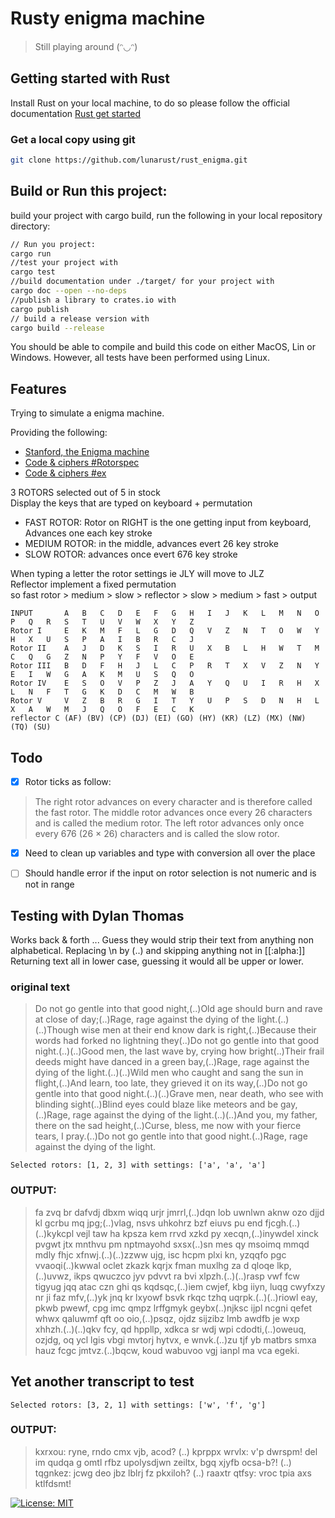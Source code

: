 # Rusty enigma machine
> Still playing around 	(ᵔ◡ᵔ)

## Getting started with Rust

Install Rust on your local machine, to do so please follow the official documentation
[Rust get started](https://www.rust-lang.org/learn/get-started)


### Get a local copy using git

```bash
git clone https://github.com/lunarust/rust_enigma.git
```

## Build or Run this project:

build your project with cargo build, run the following in your local repository directory:
```bash
// Run you project:
cargo run
//test your project with
cargo test
//build documentation under ./target/ for your project with 
cargo doc --open --no-deps
//publish a library to crates.io with
cargo publish
// build a release version with
cargo build --release
```

You should be able to compile and build this code on either MacOS, Lin or Windows.
However, all tests have been performed using Linux.

## Features
Trying to simulate a enigma machine.

Providing the following:
- [Stanford, the Enigma machine](https://web.stanford.edu/class/cs106j/handouts/36-TheEnigmaMachine.pdf)
- [Code & ciphers #Rotorspec](https://www.codesandciphers.org.uk/enigma/rotorspec.htm)
- [Code & ciphers #ex](https://www.codesandciphers.org.uk/enigma/example1.htm)


3 ROTORS selected out of 5 in stock  
Display the keys that are typed on keyboard + permutation  

- FAST ROTOR: Rotor on RIGHT is the one getting input from keyboard, Advances one each key stroke
- MEDIUM ROTOR: in the middle, advances evert 26 key stroke
- SLOW ROTOR: advances once evert 676 key stroke

When typing a letter the rotor settings ie JLY will move to JLZ  
Reflector implement a fixed permutation  
so fast rotor > medium > slow > reflector > slow > medium > fast > output  

```
INPUT		A	B	C	D	E	F	G	H	I	J	K	L	M	N	O	P	Q	R	S	T	U	V	W	X	Y	Z
Rotor I		E	K	M	F	L	G	D	Q	V	Z	N	T	O	W	Y	H	X	U	S	P	A	I	B	R	C	J
Rotor II	A	J	D	K	S	I	R	U	X	B	L	H	W	T	M	C	Q	G	Z	N	P	Y	F	V	O	E
Rotor III	B	D	F	H	J	L	C	P	R	T	X	V	Z	N	Y	E	I	W	G	A	K	M	U	S	Q	O
Rotor IV	E	S	O	V	P	Z	J	A	Y	Q	U	I	R	H	X	L	N	F	T	G	K	D	C	M	W	B
Rotor V		V	Z	B	R	G	I	T	Y	U	P	S	D	N	H	L	X	A	W	M	J	Q	O	F	E	C	K
reflector C	(AF) (BV) (CP) (DJ) (EI) (GO) (HY) (KR) (LZ) (MX) (NW) (TQ) (SU)
```

## Todo
- [x] Rotor ticks as follow:
> The right rotor advances on every character and is therefore called the fast rotor. The middle rotor advances once every 26 characters and is called the medium rotor. The left rotor advances only once every 676 (26 × 26) characters and is called the slow rotor. 
- [x] Need to clean up variables and type with conversion all over the place 
- [ ] Should handle error if the input on rotor selection is not numeric and is not in range


## Testing with Dylan Thomas
Works back & forth ...
Guess they would strip their text from anything non alphabetical. Replacing \n by (..) and skipping anything not in [[:alpha:]]
Returning text all in lower case, guessing it would all be upper or lower.

### original text
> Do not go gentle into that good night,(..)Old age should burn and rave at close of day;(..)Rage, rage against the dying of the light.(..)(..)Though wise men at their end know dark is right,(..)Because their words had forked no lightning they(..)Do not go gentle into that good night.(..)(..)Good men, the last wave by, crying how bright(..)Their frail deeds might have danced in a green bay,(..)Rage, rage against the dying of the light.(..)(..)Wild men who caught and sang the sun in flight,(..)And learn, too late, they grieved it on its way,(..)Do not go gentle into that good night.(..)(..)Grave men, near death, who see with blinding sight(..)Blind eyes could blaze like meteors and be gay,(..)Rage, rage against the dying of the light.(..)(..)And you, my father, there on the sad height,(..)Curse, bless, me now with your fierce tears, I pray.(..)Do not go gentle into that good night.(..)Rage, rage against the dying of the light.

```Selected rotors: [1, 2, 3] with settings: ['a', 'a', 'a']```

### OUTPUT:

> fa zvq br dafvdj dbxm wiqq urjr jmrrl,(..)dqn lob uwnlwn aknw ozo djjd kl gcrbu mq jpg;(..)vlag, nsvs uhkohrz bzf eiuvs pu end fjcgh.(..)(..)kykcpl vejl taw ha kpsza kem rrvd xzkd py xecqn,(..)inywdel xinck pvgwt jtx mnthvu pm nptmayohd sxsx(..)sn mes qy msoimq mmqd mdly fhjc xfnwj.(..)(..)zzww ujg, isc hcpm plxi kn, yzqqfo pgc vvaoqi(..)kwwal oclet zkazk kqrjx fman muxlhg za d qloqe lkp,(..)uvwz, ikps qwuczco jyv pdvvt ra bvi xlpzh.(..)(..)rasp vwf fcw tigyug jqq atac czn ghi qs kqdsqc,(..)iem cwjef, kbg iiyn, luqg cwyfxzy nr ji faz mfv,(..)yk jnq kr lxyowf bsvk rkqc tzhq uqrpk.(..)(..)riowl eay, pkwb pwewf, cpg imc qmpz lrffgmyk geybx(..)njksc ijpl ncgni qefet whwx qaluwmf qft oo oio,(..)psqz, ojdz sijzibz lmb awdfb je wxp xhhzh.(..)(..)qkv fcy, qd hppllp, xdkca sr wdj wpi cdodti,(..)oweuq, ozjdg, oq ycl lgis vbgi mvtorj hytvx, e wnvk.(..)zu tjf yb matbrs smxa hauz fcgc jmtvz.(..)bqcw, koud wabuvoo vgj ianpl ma vca egeki. 

## Yet another transcript to test

```Selected rotors: [3, 2, 1] with settings: ['w', 'f', 'g']```

### OUTPUT: 
> kxrxou: ryne, rndo cmx vjb, acod? (..) kprppx wrvlx: v'p dwrspm! del im qudqa g omtl rfbz upolysdjwn zeiltx, bgq xjyfb ocsa-b?! (..) tqgnkez: jcwg deo jbz lblrj fz pkxiloh?  (..) raaxtr qtfsy: vroc tpia axs ktlfdsmt! 


[![License: MIT](https://img.shields.io/badge/License-MIT-yellow.svg)](https://opensource.org/licenses/MIT)